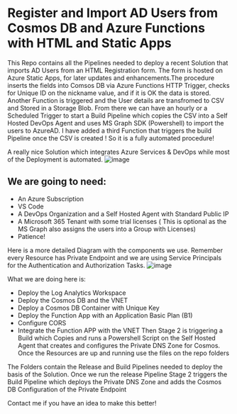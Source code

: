 # Register and Import AD Users from Cosmos DB and Azure Functions with HTML and Static Apps 

This Repo contains all the Pipelines needed to deploy a recent Solution that imports AD Users from an HTML Registration form. The form is hosted on Azure Static Apps, for later updates and enhancements.The procedure inserts the fields into Comsos DB via Azure Functions HTTP Trigger, checks for Unique ID on the nickname value, and if it is OK the data is stored. Another Function is triggered and the User details are transfromed to CSV and Stored in a Storage Blob. From there we can have an hourly or a Scheduled Trigger to start a Build Pipeline which copies the CSV into a Self Hosted DevOps Agent and uses MS Graph SDK (Powershell) to import the users to AzureAD. I have added a third Function that triggers the build Pipeline once the CSV is created ! So it is a fully automated procedure! 

A really nice Solution which integrates Azure Services & DevOps while most of the Deployment is automated.
![image](https://user-images.githubusercontent.com/53148138/223159115-e4dda8f8-930e-4d7c-b6d0-8d4cb60006d9.png)

## We are going to need:

- An Azure Subscription
- VS Code
- A DevOps Organization and a Self Hosted Agent with Standard Public IP
- A Microsoft 365 Tenant with some trial licenses ( This is optional as the MS Graph also assigns the users into a Group with Licenses)
- Patience!

Here is a more detailed Diagram with the components we use. Remember every Resource has Private Endpoint and we are using Service Principals for the Authentication and Authorization Tasks.
![image](https://user-images.githubusercontent.com/53148138/224698198-ce966da8-1d5c-43b2-8e06-25744e26c265.png)


What we are doing here is:  
- Deploy the Log Analytics Workspace
- Deploy the Cosmos DB and the VNET
- Deploy a Cosmos DB Container with Unique Key
- Deploy the Function App with an Application Basic Plan (B1)
- Configure CORS
- Integrate the Function APP with the VNET
Then Stage 2 is triggering a Build which Copies and runs a Powershell Script on the Self Hosted Agent that creates and configures the Private DNS Zone for Cosmos.
Once the Resources are up and running use the files on the repo folders


The Folders contain the Release and Build Pipelines needed to deploy the basis of the Solution. Once we run the release Pipeline Stage 2 triggers the Build Pipeline which deploys the Private DNS Zone and adds the Cosmos DB Configuration of the Private Endpoint

Contact me if you have an idea to make this better!
